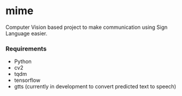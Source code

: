 # mime
Computer Vision based project to make communication using Sign Language easier.

### Requirements
* Python
* cv2
* tqdm
* tensorflow
* gtts (currently in development to convert predicted text to speech)
